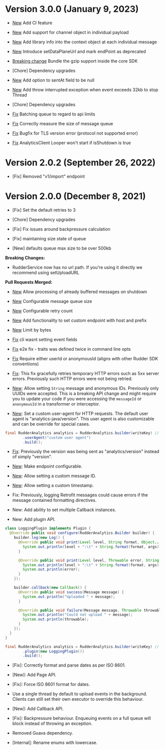 # Version 3.0.0 (January 9, 2023)
- [New](https://github.com/rudderlabs/rudder-sdk-java/pull/43) Add CI feature
- [New](https://github.com/rudderlabs/rudder-sdk-java/pull/41) Add support for channel object in individual payload
- [New](https://github.com/rudderlabs/rudder-sdk-java/pull/38) Add library info into the context object at each individual message
- [New](https://github.com/rudderlabs/rudder-sdk-java/pull/45) Introduce setDataPlaneUrl and mark endPoint as deprecated
- [Breaking change](https://github.com/rudderlabs/rudder-sdk-java/pull/42) Bundle the gzip support inside the core SDK

- [Chore] Dependency upgrades
- [New](https://github.com/rudderlabs/rudder-sdk-java/pull/38) Add option to sentAt field to be null
- [New](https://github.com/rudderlabs/rudder-sdk-java/pull/38) Add throw interrupted exception when event exceeds 32kb to stop Thread

- [Chore] Dependency upgrades
- [Fix](https://github.com/rudderlabs/rudder-sdk-java/pull/38) Batching queue to regard to api limits
- [Fix](https://github.com/rudderlabs/rudder-sdk-java/pull/38) Correctly measure the size of message queue
- [Fix](https://github.com/rudderlabs/rudder-sdk-java/pull/38) Bugfix for TLS version error (protocol not supported error)
- [Fix](https://github.com/rudderlabs/rudder-sdk-java/pull/38) AnalyticsClient Looper won't start if isShutdown is true

# Version 2.0.2 (September 26, 2022)

- [Fix] Removed "v1/import" endpoint
# Version 2.0.0 (December 8, 2021)

- [Fix] Set the default retries to 3
- [Chore] Dependency upgrades


- [Fix] Fix issues around backpressure calculation

- [Fix] maintaining size state of queue

- [New] defaults queue max size to be over 500kb

**Breaking Changes:**

- RudderService now has no url path. If you're using it directly we recommend using setUploadURL

**Pull Requests Merged:**

- [New](https://github.com/rudderlabs/rudder-sdk-java/pull/192) Allow processing of already buffered messages on shutdown
- [New](https://github.com/rudderlabs/rudder-sdk-java/pull/190) Configurable message queue size
- [New](https://github.com/rudderlabs/rudder-sdk-java/pull/189) Configurable retry count
- [New](https://github.com/rudderlabs/rudder-sdk-java/pull/183) Add functionality to set custom endpoint with host and prefix
- [New](https://github.com/rudderlabs/rudder-sdk-java/pull/178) Limit by bytes

- [Fix](https://github.com/rudderlabs/rudder-sdk-java/pull/223) cli wasnt setting event fields
- [Fix](https://github.com/rudderlabs/rudder-sdk-java/pull/222) e2e fix - traits was defined twice in command line opts
- [Fix](https://github.com/rudderlabs/rudder-sdk-java/pull/221) Require either userId or anonymousId \(aligns with other Rudder SDK conventions\)

- [Fix](https://github.com/rudderlabs/rudder-sdk-java/pull/117): This fix gracefully retries temporary HTTP errors such as 5xx server errors. Previously such HTTP errors were not being retried.

- [New](https://github.com/rudderlabs/rudder-sdk-java/pull/113): Allow setting `String` message and anonymous IDs. Previously only UUIDs were accepted. This is a breaking API change and might require you to update your code if you were accessing the `messageId` or `anonymousId` in a transformer or interceptor.

- [New](https://github.com/rudderlabs/rudder-sdk-java/pull/109): Set a custom user-agent for HTTP requests. The default user agent is "analytics-java/version". This user agent is also customizable and can be override for special cases.

```java
final RudderAnalytics analytics = RudderAnalytics.builder(writeKey) //
        .userAgent("custom user agent")
        .build();
```

- [Fix](https://github.com/rudderlabs/rudder-sdk-java/pull/112): Previously the version was being sent as "analytics/version" instead of simply "version".

- [New](https://github.com/rudderlabs/rudder-sdk-java/pull/99): Make endpoint configurable.
- [New](https://github.com/rudderlabs/rudder-sdk-java/pull/101): Allow setting a custom message ID.
- [New](https://github.com/rudderlabs/rudder-sdk-java/pull/58): Allow setting a custom timestamp.

- Fix: Previously, logging Retrofit messages could cause errors if the message contained formatting directives.

- New: Add ability to set multiple Callback instances.
- New: Add plugin API.

```java
class LoggingPlugin implements Plugin {
  @Override public void configure(RudderAnalytics.Builder builder) {
    builder.log(new Log() {
      @Override public void print(Level level, String format, Object... args) {
        System.out.println(level + ":\t" + String.format(format, args));
      }

      @Override public void print(Level level, Throwable error, String format, Object... args) {
        System.out.println(level + ":\t" + String.format(format, args));
        System.out.println(error);
      }
    });

    builder.callback(new Callback() {
      @Override public void success(Message message) {
        System.out.println("Uploaded " + message);
      }

      @Override public void failure(Message message, Throwable throwable) {
        System.out.println("Could not upload " + message);
        System.out.println(throwable);
      }
    });
  }
}

final RudderAnalytics analytics = RudderAnalytics.builder(writeKey) //
        .plugin(new LoggingPlugin())
        .build();
```

- [Fix]: Correctly format and parse dates as per ISO 8601.

- [New]: Add Page API.

- [Fix]: Force ISO 8601 format for dates.
- Use a single thread by default to upload events in the background. Clients can still set their own executor to override this behaviour.
- [New]: Add Callback API.
- [Fix]: Backpressure behaviour. Enqueuing events on a full queue will block instead of throwing an exception.
- Removed Guava dependency.
- [Internal]: Rename enums with lowercase.

